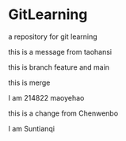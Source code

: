 # GitLearning
a repository for git learning

this is a message from taohansi

this is branch feature and main

this is merge

I am 214822 maoyehao

this is a change from Chenwenbo

I am Suntianqi
